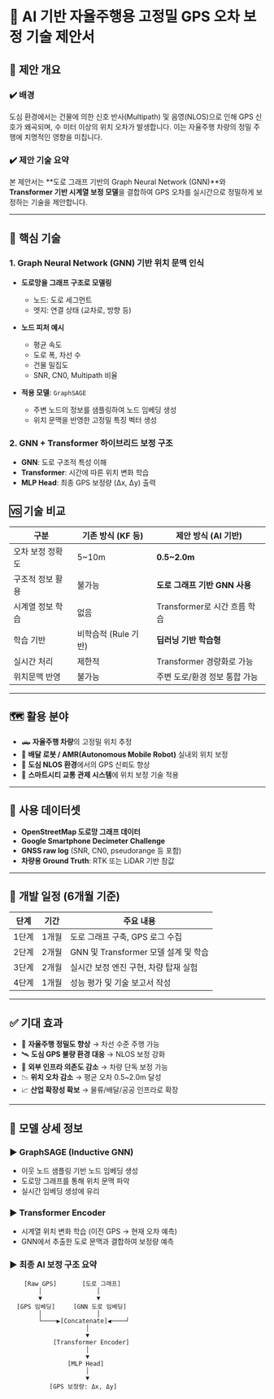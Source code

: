 
# 📡 AI 기반 자율주행용 고정밀 GPS 오차 보정 기술 제안서

## 📌 제안 개요

### ✔️ 배경
도심 환경에서는 건물에 의한 신호 반사(Multipath) 및 음영(NLOS)으로 인해 GPS 신호가 왜곡되며, 수 미터 이상의 위치 오차가 발생합니다. 이는 자율주행 차량의 정밀 주행에 치명적인 영향을 미칩니다.

### ✔️ 제안 기술 요약
본 제안서는 **도로 그래프 기반의 Graph Neural Network (GNN)**와 **Transformer 기반 시계열 보정 모델**을 결합하여 GPS 오차를 실시간으로 정밀하게 보정하는 기술을 제안합니다.

---

## 🧠 핵심 기술

### 1. Graph Neural Network (GNN) 기반 위치 문맥 인식

- **도로망을 그래프 구조로 모델링**  
  - 노드: 도로 세그먼트
  - 엣지: 연결 상태 (교차로, 방향 등)
- **노드 피처 예시**  
  - 평균 속도
  - 도로 폭, 차선 수
  - 건물 밀집도
  - SNR, CN0, Multipath 비율

- **적용 모델**: `GraphSAGE`  
  - 주변 노드의 정보를 샘플링하여 노드 임베딩 생성
  - 위치 문맥을 반영한 고정밀 특징 벡터 생성

### 2. GNN + Transformer 하이브리드 보정 구조

- **GNN**: 도로 구조적 특성 이해  
- **Transformer**: 시간에 따른 위치 변화 학습  
- **MLP Head**: 최종 GPS 보정량 (Δx, Δy) 출력


## 🆚 기술 비교

| 구분              | 기존 방식 (KF 등)      | 제안 방식 (AI 기반)           |
|-------------------|------------------------|-------------------------------|
| 오차 보정 정확도  | 5~10m                  | **0.5~2.0m**                  |
| 구조적 정보 활용 | 불가능                 | **도로 그래프 기반 GNN 사용** |
| 시계열 정보 학습 | 없음                   | Transformer로 시간 흐름 학습 |
| 학습 기반         | 비학습적 (Rule 기반)   | **딥러닝 기반 학습형**         |
| 실시간 처리       | 제한적                 | Transformer 경량화로 가능     |
| 위치문맥 반영     | 불가능                 | 주변 도로/환경 정보 통합 가능 |

---

## 🗺️ 활용 분야

- 🛻 **자율주행 차량**의 고정밀 위치 추정
- 🤖 **배달 로봇 / AMR(Autonomous Mobile Robot)** 실내외 위치 보정
- 🌇 **도심 NLOS 환경**에서의 GPS 신뢰도 향상
- 🚦 **스마트시티 교통 관제 시스템**에 위치 보정 기술 적용

---

## 🧪 사용 데이터셋

- **OpenStreetMap 도로망 그래프 데이터**
- **Google Smartphone Decimeter Challenge**
- **GNSS raw log** (SNR, CN0, pseudorange 등 포함)
- **차량용 Ground Truth**: RTK 또는 LiDAR 기반 참값

---

## 📆 개발 일정 (6개월 기준)

| 단계     | 기간    | 주요 내용                                   |
|----------|---------|--------------------------------------------|
| 1단계    | 1개월   | 도로 그래프 구축, GPS 로그 수집             |
| 2단계    | 2개월   | GNN 및 Transformer 모델 설계 및 학습       |
| 3단계    | 2개월   | 실시간 보정 엔진 구현, 차량 탑재 실험      |
| 4단계    | 1개월   | 성능 평가 및 기술 보고서 작성              |

---

## ✅ 기대 효과

- 🎯 **자율주행 정밀도 향상** → 차선 수준 주행 가능
- 🛰️ **도심 GPS 불량 환경 대응** → NLOS 보정 강화
- 🔌 **외부 인프라 의존도 감소** → 차량 단독 보정 가능
- 📉 **위치 오차 감소** → 평균 오차 0.5~2.0m 달성
- 📈 **산업 확장성 확보** → 물류/배달/공공 인프라로 확장

---

## 📎 모델 상세 정보

### ▶ GraphSAGE (Inductive GNN)
- 이웃 노드 샘플링 기반 노드 임베딩 생성
- 도로망 그래프를 통해 위치 문맥 파악
- 실시간 임베딩 생성에 유리

### ▶ Transformer Encoder
- 시계열 위치 변화 학습 (이전 GPS → 현재 오차 예측)
- GNN에서 추출한 도로 문맥과 결합하여 보정량 예측

### ▶ 최종 AI 보정 구조 요약

```
    [Raw GPS]       [도로 그래프]
        │               │
        ▼               ▼
  [GPS 임베딩]     [GNN 도로 임베딩]
        │               │
        └────▶[Concatenate]◀────┘
                     │
                     ▼
            [Transformer Encoder]
                     │
                     ▼
                [MLP Head]
                     │
                     ▼
           [GPS 보정량: Δx, Δy]
```
